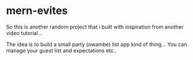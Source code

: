 # mern-evites
So this is another random project that i built with inspiration from another video tutorial... 

The idea is to build a small party (owambe) list app kind of thing... You can manage your guest list and expectations etc..
